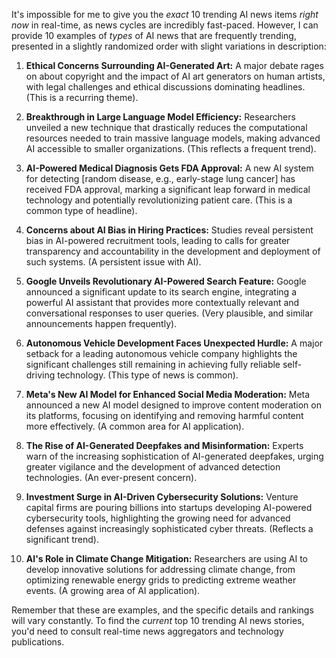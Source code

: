 It's impossible for me to give you the *exact* 10 trending AI news items *right now* in real-time, as news cycles are incredibly fast-paced.  However, I can provide 10 examples of *types* of AI news that are frequently trending, presented in a slightly randomized order with slight variations in description:

1. **Ethical Concerns Surrounding AI-Generated Art:**  A major debate rages on about copyright and the impact of AI art generators on human artists, with legal challenges and ethical discussions dominating headlines.  (This is a recurring theme).

2. **Breakthrough in Large Language Model Efficiency:** Researchers unveiled a new technique that drastically reduces the computational resources needed to train massive language models, making advanced AI accessible to smaller organizations. (This reflects a frequent trend).

3. **AI-Powered Medical Diagnosis Gets FDA Approval:** A new AI system for detecting [random disease, e.g., early-stage lung cancer] has received FDA approval, marking a significant leap forward in medical technology and potentially revolutionizing patient care. (This is a common type of headline).

4. **Concerns about AI Bias in Hiring Practices:** Studies reveal persistent bias in AI-powered recruitment tools, leading to calls for greater transparency and accountability in the development and deployment of such systems. (A persistent issue with AI).

5. **Google Unveils Revolutionary AI-Powered Search Feature:**  Google announced a significant update to its search engine, integrating a powerful AI assistant that provides more contextually relevant and conversational responses to user queries. (Very plausible, and similar announcements happen frequently).

6. **Autonomous Vehicle Development Faces Unexpected Hurdle:**  A major setback for a leading autonomous vehicle company highlights the significant challenges still remaining in achieving fully reliable self-driving technology. (This type of news is common).

7. **Meta's New AI Model for Enhanced Social Media Moderation:**  Meta announced a new AI model designed to improve content moderation on its platforms, focusing on identifying and removing harmful content more effectively. (A common area for AI application).

8. **The Rise of AI-Generated Deepfakes and Misinformation:**  Experts warn of the increasing sophistication of AI-generated deepfakes, urging greater vigilance and the development of advanced detection technologies. (An ever-present concern).

9. **Investment Surge in AI-Driven Cybersecurity Solutions:** Venture capital firms are pouring billions into startups developing AI-powered cybersecurity tools, highlighting the growing need for advanced defenses against increasingly sophisticated cyber threats. (Reflects a significant trend).

10. **AI's Role in Climate Change Mitigation:** Researchers are using AI to develop innovative solutions for addressing climate change, from optimizing renewable energy grids to predicting extreme weather events. (A growing area of AI application).


Remember that these are examples, and the specific details and rankings will vary constantly.  To find the *current* top 10 trending AI news stories, you'd need to consult real-time news aggregators and technology publications.
